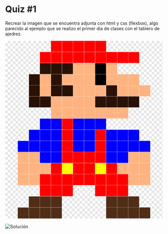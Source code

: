 # Quiz #1
Recrear la imagen que se encuentra adjunta con html y css (flexbox), algo parecido al ejemplo que se realizo el primer día de clases con el tablero de ajedrez.

![Imagen a Recrear](public/MarioBros.png?raw=true)

![Solución](public/quizresuelto.png.png?raw=true)